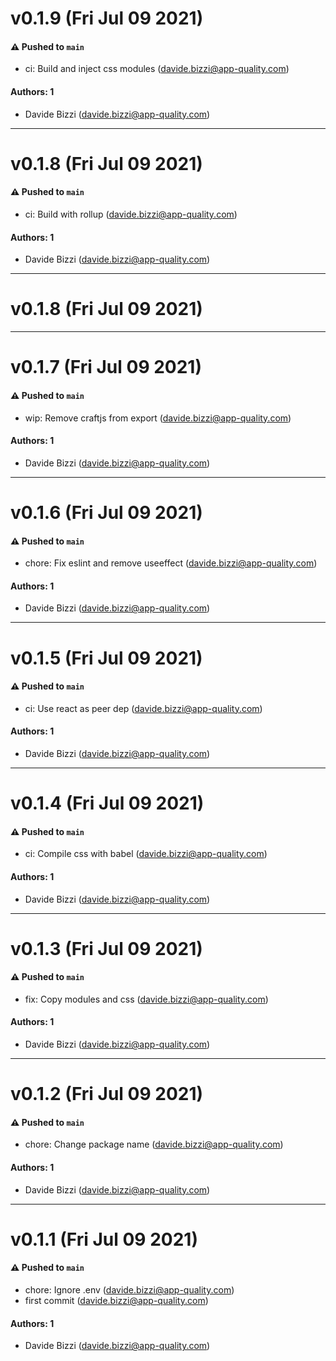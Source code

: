 # v0.1.9 (Fri Jul 09 2021)

#### ⚠️ Pushed to `main`

- ci: Build and inject css modules (davide.bizzi@app-quality.com)

#### Authors: 1

- Davide Bizzi (davide.bizzi@app-quality.com)

---

# v0.1.8 (Fri Jul 09 2021)

#### ⚠️ Pushed to `main`

- ci: Build with rollup (davide.bizzi@app-quality.com)

#### Authors: 1

- Davide Bizzi (davide.bizzi@app-quality.com)

---

# v0.1.8 (Fri Jul 09 2021)



---

# v0.1.7 (Fri Jul 09 2021)

#### ⚠️ Pushed to `main`

- wip: Remove craftjs from export (davide.bizzi@app-quality.com)

#### Authors: 1

- Davide Bizzi (davide.bizzi@app-quality.com)

---

# v0.1.6 (Fri Jul 09 2021)

#### ⚠️ Pushed to `main`

- chore: Fix eslint and remove useeffect (davide.bizzi@app-quality.com)

#### Authors: 1

- Davide Bizzi (davide.bizzi@app-quality.com)

---

# v0.1.5 (Fri Jul 09 2021)

#### ⚠️ Pushed to `main`

- ci: Use react as peer dep (davide.bizzi@app-quality.com)

#### Authors: 1

- Davide Bizzi (davide.bizzi@app-quality.com)

---

# v0.1.4 (Fri Jul 09 2021)

#### ⚠️ Pushed to `main`

- ci: Compile css with babel (davide.bizzi@app-quality.com)

#### Authors: 1

- Davide Bizzi (davide.bizzi@app-quality.com)

---

# v0.1.3 (Fri Jul 09 2021)

#### ⚠️ Pushed to `main`

- fix: Copy modules and css (davide.bizzi@app-quality.com)

#### Authors: 1

- Davide Bizzi (davide.bizzi@app-quality.com)

---

# v0.1.2 (Fri Jul 09 2021)

#### ⚠️ Pushed to `main`

- chore: Change package name (davide.bizzi@app-quality.com)

#### Authors: 1

- Davide Bizzi (davide.bizzi@app-quality.com)

---

# v0.1.1 (Fri Jul 09 2021)

#### ⚠️ Pushed to `main`

- chore: Ignore .env (davide.bizzi@app-quality.com)
- first commit (davide.bizzi@app-quality.com)

#### Authors: 1

- Davide Bizzi (davide.bizzi@app-quality.com)

